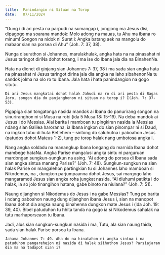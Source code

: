 ```yaml
---
title:  Panindangin ni Situan na Torop
date:   07/11/2024
---
```


“Dung i di ari pesta na parpudi na sumangap i, jongjong ma Jesus disi, dipagogo ma soarana mandok: Molo adong na mauas, tu Ahu ma ibana ro minum! Songon na nidok ni Surat i: Angka batang aek na mangolu do mabaor sian na porsea di Ahu” (Joh. 7: 37, 38).

Nunga disurathon si Johannes, marulakhulak, angka hata na na pinasahat ni Jesus taringot diriNa dohot torang, i ma ise do Ibana jala dia na BinahenNa.

Hata na dienet di ginjang sian Johannes 7: 37, 38 i ma sada sian angka hata na pinasahat ni Jesus taringot dirina jala dia angka na laho sibahenonNa tu sandok jolma na olo ro tu Ibana. Jala hata i hata panindangion na gogo situtu.

`Di ari Jesus mangkatai dohot halak Jahudi na ro di ari pesta di Bagas Joro, songon dia do panjanghonon ni situan na torop i? I(Joh. 7: 37-53).`

Pigapiga sian tongatonga nasida mandok ai Ibana do panurirang songon na sinuriranghon ni si Musa na robi (ida 5 Musa 18: 15-19). Na deba mandok ai Jesus i do Messias. Alai barita i mamboan tu pingkiran nasida ia Messias ndang sian Galilea haroranna, ia Ibana ingkon do sian pinompar ni si Daud, na ingkon tubu di huta Betlehem – sintong do saluhutna i paboahon Jesus (patudos dohot Mateus 1-2), tung pe torop halak nang umbotosa angka i.

Nang angka soldadu na manangkup Ibana longang do marnida Ibana dohot mambege hataNa. Angka Parise mangalusi angka sintu ni parguruan mardongan sungkun-sungkun na asing. “Ai adong do porsea di Ibana sada sian angka sintua manang Parise?” (Joh. 7: 48). Sungkun-sungkun na sian halak Parise on mangalehon partingkian tu si Johannes laho mamboan si Nikodemus, na , dungkon parjumpaanna dohot Jesus, sai margogo laho mangaramoti Jesus sian angka roha jungkat nasida. “Ai diuhumi patikta i do halak, ia so jolo tinangihon hatana, gabe binoto na niulana?” (Joh. 7: 51).

Naung dijanghon si Nikodemus do Jesus i na gabe Messias? Tung pe barita i ndang paboahon naung dung dijanghon ibana Jesus i, sian na manopot Ibana dohot dia angka naung binahenna dungkon mate Jesus i (ida Joh. 19: 39, 40). Bibel patuduhon tu hhita tanda na gogo ia si Nikodemus sahalak na tutu marhaporseaon tu Ibana.

Jadi, alus sian sungkun-sungkun nasida i ma, Tutu, ala sian naung taida, sada sian halak Parise porsea tu Ibana.

`Jahama Johannes 7: 49. Aha do na hinatahon ni angka sintua i na patuduhon pangareheion ni nasida di halak siihuthon Jesus? Parsiajaran dia ma na tadapot sian i?`